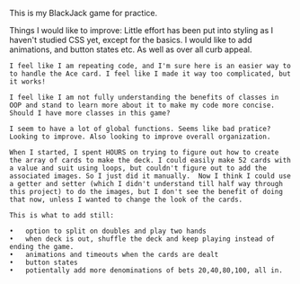 This is my BlackJack game for practice.

Things I would like to improve:
    Little effort has been put into styling as I haven't studied CSS yet, except for the basics. I would like to add animations, and button states etc. As well as over all curb appeal.

    I feel like I am repeating code, and I'm sure here is an easier way to to handle the Ace card. I feel like I made it way too complicated, but it works!

    I feel like I am not fully understanding the benefits of classes in OOP and stand to learn more about it to make my code more concise.  Should I have more classes in this game?
    
    I seem to have a lot of global functions. Seems like bad pratice? Looking to improve. Also looking to improve overall organization.

    When I started, I spent HOURS on trying to figure out how to create the array of cards to make the deck. I could easily make 52 cards with a value and suit using loops, but couldn't figure out to add the associated images. So I just did it manually.  Now I think I could use a getter and setter (which I didn't understand till half way through this project) to do the images, but I don't see the benefit of doing that now, unless I wanted to change the look of the cards. 

    This is what to add still:

    •   option to split on doubles and play two hands
    •   when deck is out, shuffle the deck and keep playing instead of ending the game.
    •   animations and timeouts when the cards are dealt
    •   button states
    •   potientally add more denominations of bets 20,40,80,100, all in.